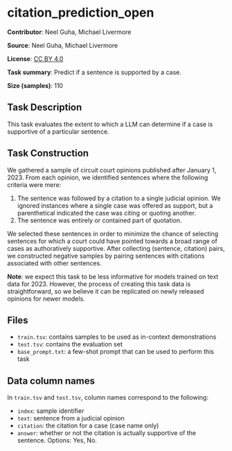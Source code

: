 # citation_prediction_open

**Contributor**: Neel Guha, Michael Livermore
 
**Source**: Neel Guha, Michael Livermore
 
 **License**: [CC BY 4.0](https://creativecommons.org/licenses/by/4.0/)
 
 **Task summary**: Predict if a sentence is supported by a case.
 
 **Size (samples)**: 110
 
## Task Description
 
This task evaluates the extent to which a LLM can determine if a case is supportive of a particular sentence.
 
 ## Task Construction
 
We gathered a sample of circuit court opinions published after January 1, 2023. From each opinion, we identified sentences where the following criteria were mere: 

1. The sentence was followed by a citation to a single judicial opinion. We ignored instances where a single case was offered as support, but a parenthetical indicated the case was citing or quoting another.
2. The sentence was entirely or contained part of quotation. 
   
We selected these sentences in order to minimize the chance of selecting sentences for which a court could have pointed towards a broad range of cases as authoratively supportive. After collecting (sentence, citation) pairs, we constructed negative samples by pairing sentences with citations associated with other sentences.

**Note**: we expect this task to be less informative for models trained on text data for 2023. However, the process of creating this task data is straightforward, so we believe it can be replicated on newly released opinions for newer models.

## Files

- `train.tsv`: contains samples to be used as in-context demonstrations
- `test.tsv`: contains the evaluation set
- `base_prompt.txt`: a few-shot prompt that can be used to perform this task

## Data column names

In `train.tsv` and `test.tsv`, column names correspond to the following:
- `index`: sample identifier
- `text`: sentence from a judicial opinion
- `citation`: the citation for a case (case name only)
- `answer`: whether or not the citation is actually supportive of the sentence. Options: Yes, No.
